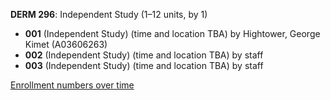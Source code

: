 **DERM 296**: Independent Study (1–12 units, by 1)

- **001** (Independent Study) (time and location TBA) by Hightower, George Kimet (A03606263)
- **002** (Independent Study) (time and location TBA) by staff
- **003** (Independent Study) (time and location TBA) by staff

[Enrollment numbers over time](./DERM296.tsv)
